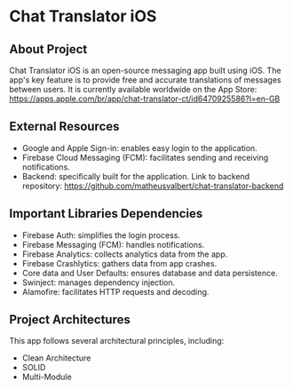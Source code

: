# Chat Translator iOS

## About Project

Chat Translator iOS is an open-source messaging app built using iOS. 
The app's key feature is to provide free and accurate translations of messages between users. 
It is currently available worldwide on the App Store: https://apps.apple.com/br/app/chat-translator-ct/id6470925586?l=en-GB

## External Resources

- Google and Apple Sign-in: enables easy login to the application.
- Firebase Cloud Messaging (FCM): facilitates sending and receiving notifications.
- Backend: specifically built for the application. Link to backend repository:
https://github.com/matheusvalbert/chat-translator-backend

## Important Libraries Dependencies

- Firebase Auth: simplifies the login process.
- Firebase Messaging (FCM): handles notifications.
- Firebase Analytics: collects analytics data from the app.
- Firebase Crashlytics: gathers data from app crashes.
- Core data and User Defaults: ensures database and data persistence.
- Swinject: manages dependency injection.
- Alamofire: facilitates HTTP requests and decoding.

## Project Architectures

This app follows several architectural principles, including:
- Clean Architecture
- SOLID
- Multi-Module
